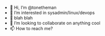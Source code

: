 - 👋 Hi, I’m @tonetheman
- 👀 I’m interested in sysadmin/linux/devops
- 🌱 blah blah
- 💞️ I’m looking to collaborate on anything cool
- 📫 How to reach me?

<!---
tonetheman/tonetheman is a ✨ special ✨ repository because its `README.md` (this file) appears on your GitHub profile.
You can click the Preview link to take a look at your changes.
--->

